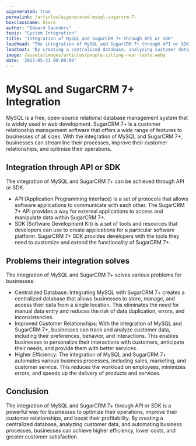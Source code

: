 ```yaml
---
aigenerated: true
permalink: /articles/aigenerated-mysql-sugarcrm-7-
boxclassname: black
author: "Edward Saunders"
topic: "System Integration"
title: "Integration of MySQL and SugarCRM 7+ through API or SDK"
leadhead: "The integration of MySQL and SugarCRM 7+ through API or SDK is a powerful way for businesses to optimize their operations, improve their customer relationships, and boost their profitability"
leadtext: "By creating a centralized database, analyzing customer data, and automating business processes, businesses can achieve higher efficiency, lower costs, and greater customer satisfaction."
image: /assets/images/articles/people-sitting-near-table.webp
date: '2023-05-31 00:00:00'
---
```

<div class="arttext">  <h1>MySQL and SugarCRM 7+ Integration</h1>
  <p>MySQL is a free, open-source relational database management system that is widely used in web development. SugarCRM 7+ is a customer relationship management software that offers a wide range of features to businesses of all sizes. With the integration of MySQL and SugarCRM 7+, businesses can streamline their processes, improve their customer relationships, and optimize their operations.</p>
  
  <h2>Integration through API or SDK</h2>
  <p>The integration of MySQL and SugarCRM 7+ can be achieved through API or SDK.</p>
  <ul>
    <li>API (Application Programming Interface) is a set of protocols that allows software applications to communicate with each other. The SugarCRM 7+ API provides a way for external applications to access and manipulate data within SugarCRM 7+.</li>
    <li>SDK (Software Development Kit) is a set of tools and resources that developers can use to create applications for a particular software platform. SugarCRM 7+ SDK provides developers with the tools they need to customize and extend the functionality of SugarCRM 7+.</li>
  </ul>
  
  <h2>Problems their integration solves</h2>
  <p>The integration of MySQL and SugarCRM 7+ solves various problems for businesses:</p>
  <ul>
    <li>Centralized Database: Integrating MySQL with SugarCRM 7+ creates a centralized database that allows businesses to store, manage, and access their data from a single location. This eliminates the need for manual data entry and reduces the risk of data duplication, errors, and inconsistencies.</li>
    <li>Improved Customer Relationships: With the integration of MySQL and SugarCRM 7+, businesses can track and analyze customer data, including their preferences, behavior, and interactions. This enables businesses to personalize their interactions with customers, anticipate their needs, and provide them with better services.</li>
    <li>Higher Efficiency: The integration of MySQL and SugarCRM 7+ automates various business processes, including sales, marketing, and customer service. This reduces the workload on employees, minimizes errors, and speeds up the delivery of products and services.</li>
  </ul>
  
  <h2>Conclusion</h2>
  <p>The integration of MySQL and SugarCRM 7+ through API or SDK is a powerful way for businesses to optimize their operations, improve their customer relationships, and boost their profitability. By creating a centralized database, analyzing customer data, and automating business processes, businesses can achieve higher efficiency, lower costs, and greater customer satisfaction.</p>
  
</div>
